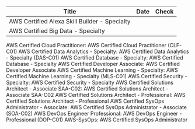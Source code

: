 |Title|Date|Check|
|-----|-----|-----|
|AWS Certified Alexa Skill Builder - Specialty|||
|AWS Certified Big Data - Specialty|||

AWS Certified Cloud Practitioner: AWS Certified Cloud Practitioner (CLF-C01)
AWS Certified Data Analytics - Specialty: AWS Certified Data Analytics - Specialty (DAS-C01)
AWS Certified Database - Specialty: AWS Certified Database - Specialty
AWS Certified Developer Associate: AWS Certified Developer Associate
AWS Certified Machine Learning - Specialty: AWS Certified Machine Learning - Specialty (MLS-C01)
AWS Certified Security - Specialty: AWS Certified Security - Specialty
AWS Certified Solutions Architect - Associate SAA-C02: AWS Certified Solutions Architect - Associate SAA-C02
AWS Certified Solutions Architect - Professional: AWS Certified Solutions Architect - Professional
AWS Certified SysOps Administrator - Associate: AWS Certified SysOps Administrator - Associate (SOA-C02)
AWS DevOps Engineer Professional: AWS DevOps Engineer - Professional (DOP-C01)
AWS-SysOps: AWS Certified SysOps Administrator